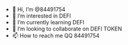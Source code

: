 - 👋 Hi, I’m @84491754
- 👀 I’m interested in DEFI
- 🌱 I’m currently learning DEFI
- 💞️ I’m looking to collaborate on DEFI TOKEN  
- 📫 How to reach me QQ 84491754

<!---
84491754/84491754 is a ✨ special ✨ repository because its `README.md` (this file) appears on your GitHub profile.
You can click the Preview link to take a look at your changes.
--->
